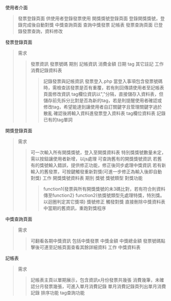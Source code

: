 使用者介面
>發票登錄頁面  供使用者登錄發票使用
>開獎獎號登錄頁面   登錄開獎獎號，登錄完成後自動對獎
>中獎查詢頁面   查詢中獎發票
>記帳表 發票查詢頁面    已登錄發票查詢，資料修改

發票登錄頁面
>需求
>>發票資訊 發票號碼 期別 
>>記帳資訊 消費金額 日期 tag 其它註記
>工作
>>消費記錄資料表
>>>記錄發票與記帳資訊
>>發票登入.php
>>>當登入事項包含發票號碼時，需檢查該發票是否有重覆，若有則回傳請使用者至記帳表頁面修改資訊
>>>tag欄位資訊以","分隔，直接儲存入資料表，但儲存前先拆分比對是否為新的tag，若是則提醒使用者確認或修改tag，希望能達到讓使用者自訂關鍵字且管理關鍵字過於散亂
>>>確認後將輸入資料進發票登入資料表
>>tag欄位資料表
>>>記錄已有的tag單詞

開獎登錄頁面
>需求
>>可一次輸入所有開獎獎號，登入至開獎資料表
>>特別獎獎號數量未定，需以按鈕讓使用者新增，以js處理
>>可查詢舊有的開獎獎號資訊
>>若舊有的獎號輸入錯誤，提供修正功能，修正後同步處理中獎資訊
>>若有新輸入的舊發票，可按鍵觸發重新對獎(可進一步修正為輸入後即自動對獎)
>工作
>>開獎獎號資料表  期別 獎號 獎號類型
>>對獎功能
>>>function1{發票與所有開獎獎號的未3碼比對，若有符合則資料傳至function2}
>>>function2{依獎號類型先處理特獎，特別獎。以迴圈判定其它獎項}
>>獎號修正 觸發對獎
>>>直接刪除中獎資料表中當期的舊資訊，重跑對獎程序

中獎查詢頁面
>需求
>>可翻看各期中獎資訊 包括中獎發票 中獎金額 中獎總金額 發票號碼點擊後可連至記帳頁面查看其餘詳細資料
>工作
>>中獎資料表

記帳表
>需求
>>記帳表主頁以單期展示，包含資訊x月份發票共幾張 消費幾筆，未確認分月發票幾張，可進入單月消費記錄
>>單月消費記錄頁列出單月消費記錄
>>排序功能
>>tag查詢功能
